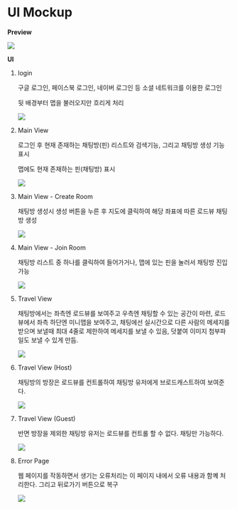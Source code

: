 <h1>UI Mockup</h1>

**Preview**

  <img src="\mockup\mockup.png">  



**UI**

1. login

   구글 로그인, 페이스북 로그인, 네이버 로그인 등 소셜 네트워크를 이용한 로그인

   뒷 배경부터 맵을 불러오지만 흐리게 처리

   <img src="\mockup\login_view.png">

2. Main View

   로그인 후 현재 존재하는 채팅방(핀) 리스트와 검색기능, 그리고 채팅방 생성 기능 표시

   맵에도 현재 존재하는 핀(채팅방) 표시 

   <img src="\mockup\main_view.png">

3. Main View - Create Room

   채팅방 생성시 생성 버튼을 누른 후 지도에 클릭하여 해당 좌표에 따른 로드뷰 채팅방 생성

   <img src="\mockup\main_view_create_travel_view.png">

4. Main View - Join Room

   채팅방 리스트 중 하나를 클릭하여 들어가거나, 맵에 있는 핀을 눌러서 채팅방 진입 가능

   <img src="\mockup\main_view_join_travel_view.png">

5. Travel View

   채팅방에서는 좌측엔 로드뷰를 보여주고 우측엔 채팅할 수 있는 공간이 마련, 로드뷰에서 좌측 하단엔 미니맵을 보여주고, 채팅에선 실시간으로 다른 사람의 메세지를 받으며 보낼때 최대 4줄로 제한하여 메세지를 보낼 수 있음, 덧붙여 이미지 첨부파일도 보낼 수 있게 만듬.

   <img src="\mockup\travel_view.png">

6. Travel View (Host)

   채팅방의 방장은 로드뷰를 컨트롤하여 채팅방 유저에게 브로드캐스트하여 보여준다.

   <img src="\mockup\travel_view_host.png">

7. Travel View (Guest)

   반면 방장을 제외한 채팅방 유저는 로드뷰를 컨트롤 할 수 없다. 채팅만 가능하다.

   <img src="\mockup\travel_view_guest.png">

8. Error Page

   웹 페이지를 작동하면서 생기는 오류처리는 이 페이지 내에서 오류 내용과 함꼐 처리한다. 그리고 뒤로가기 버튼으로 복구

   <img src="\mockup\error_page.png">

   

